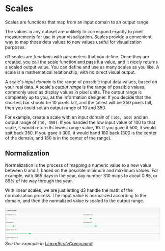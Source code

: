 # Scales

Scales are functions that map from an input domain to an output range.

The values in any dataset are unlikely to correspond exactly to pixel measurements for use in your visualization. Scales provide a convenient way to map those data values to new values useful for visualization purposes.

d3 scales are *functions* with parameters that you define. Once they are created, you call the scale function and pass it a value, and it nicely returns a scaled output value. You can define and use as many scales as you like. A scale is a mathematical relationship, with no direct visual output.

A scale's *input domain* is the range of possible input data values, based on your real data. A scale's *output range* is the range of possible values, commonly used as display values in pixel units. The output range is completely up to you, as the information designer. If you decide that the shortest bar should be 10 pixels tall, and the tallest will be 350 pixels tall, then you could set an output range of 10 and 350.

For example, create a scale with an input domain of `[100, 500]` and an output range of `[10, 350]`. If you handed the low input value of 100 to that scale, it would return its lowest range value, 10. If you gave it 500, it would spit back 350. If you gave it 300, it would hand 180 back (300 is the center of the domain, and 180 is in the center of the range).

## Normalization

Normalization is the process of mapping a numeric value to a new value between 0 and 1, based on the possible minimum and maximum values. For example, with 365 days in the year, day number 310 maps to about 0.85, or 85% of hte way through the year.

With linear scales, we are just letting d3 handle the math of the normalization process. The input value is normalized according to the domain, and then the normalized value is scaled to the output range.

[![linear-scale](.images/05-linear-scale.png)](.images/05-linear-scale.png)  
*See the example in [LinearScaleComponent](./07-scales/src/app/components/linear-scale)*  

